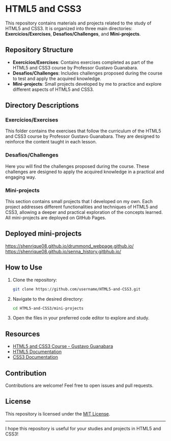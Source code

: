 # HTML5 and CSS3

This repository contains materials and projects related to the study of HTML5 and CSS3. It is organized into three main directories: **Exercícios/Exercises**, **Desafios/Challenges**, and **Mini-projects**.

## Repository Structure

- **Exercícios/Exercises**: Contains exercises completed as part of the HTML5 and CSS3 course by Professor Gustavo Guanabara.
- **Desafios/Challenges**: Includes challenges proposed during the course to test and apply the acquired knowledge.
- **Mini-projects**: Small projects developed by me to practice and explore different aspects of HTML5 and CSS3.

## Directory Descriptions

### Exercícios/Exercises

This folder contains the exercises that follow the curriculum of the HTML5 and CSS3 course by Professor Gustavo Guanabara. They are designed to reinforce the content taught in each lesson.

### Desafios/Challenges

Here you will find the challenges proposed during the course. These challenges are designed to apply the acquired knowledge in a practical and engaging way.

### Mini-projects

This section contains small projects that I developed on my own. Each project addresses different functionalities and techniques of HTML5 and CSS3, allowing a deeper and practical exploration of the concepts learned.
All mini-projects are deployed on GitHub Pages.
## Deployed mini-projects
https://shenrique08.github.io/drummond_webpage.github.io/
https://shenrique08.github.io/senna_history.gitbhub.io/

## How to Use

1. Clone the repository:
    ```bash
    git clone https://github.com/username/HTML5-and-CSS3.git
    ```
2. Navigate to the desired directory:
    ```bash
    cd HTML5-and-CSS3/mini-projects
    ```
3. Open the files in your preferred code editor to explore and study.

## Resources

- [HTML5 and CSS3 Course - Gustavo Guanabara](https://www.cursoemvideo.com/curso/html5-css3/)
- [HTML5 Documentation](https://developer.mozilla.org/en-US/docs/Web/HTML)
- [CSS3 Documentation](https://developer.mozilla.org/en-US/docs/Web/CSS)

## Contribution

Contributions are welcome! Feel free to open issues and pull requests.

## License

This repository is licensed under the [MIT License](LICENSE).

---

I hope this repository is useful for your studies and projects in HTML5 and CSS3!


